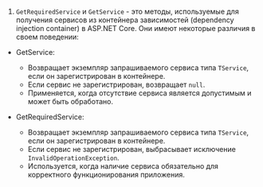 1. `GetRequiredService` и `GetService` - это методы, используемые для получения сервисов из контейнера зависимостей (dependency injection container) в ASP.NET Core. Они имеют некоторые различия в своем поведении:

- GetService<TService>:
    
    - Возвращает экземпляр запрашиваемого сервиса типа `TService`, если он зарегистрирован в контейнере.
    - Если сервис не зарегистрирован, возвращает `null`.
    - Применяется, когда отсутствие сервиса является допустимым и может быть обработано.
    
 - GetRequiredService<TService>:
    
    - Возвращает экземпляр запрашиваемого сервиса типа `TService`, если он зарегистрирован в контейнере.
    - Если сервис не зарегистрирован, выбрасывает исключение `InvalidOperationException`.
    - Используется, когда наличие сервиса обязательно для корректного функционирования приложения.
